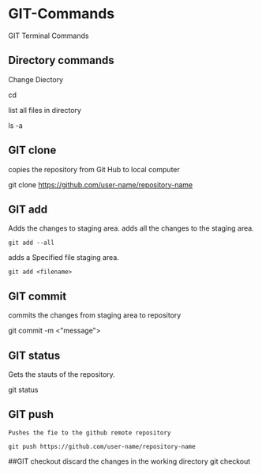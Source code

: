 # GIT-Commands
GIT Terminal Commands

## Directory commands
  Change Diectory
  
  cd <Diectory-name>
  
  list all files in directory
  
  ls -a 

## GIT clone
  copies the repository from Git Hub to local computer

  git clone https://github.com/user-name/repository-name

## GIT add 
  Adds the changes to staging area. 
  adds all the changes to the staging area.

    git add --all

  adds a Specified file staging area.

    git add <filename>
  
## GIT commit
  commits the changes from staging area to repository 

  git commit -m <"message">

## GIT status
  Gets the stauts of the repository.

  git status 

## GIT push 
    Pushes the fie to the github remote repository
  
    git push https://github.com/user-name/repository-name
    
##GIT checkout 
discard the changes in the working directory
git checkout <filename>
